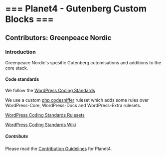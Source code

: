 # === Planet4 - Gutenberg Custom Blocks ===
## Contributors: Greenpeace Nordic
### Introduction

Greenpeace Nordic's spesific Gutenberg cutomisations and additions to the core stack.

#### Code standards
We follow the [WordPress Coding Standards](https://make.wordpress.org/core/handbook/best-practices/coding-standards/php/)

We use a custom [php codesniffer](https://github.com/squizlabs/PHP_CodeSniffer) ruleset which adds some rules over WordPress-Core, WordPress-Docs and WordPress-Extra rulesets.

[WordPress Coding Standards Rulesets](https://github.com/WordPress/WordPress-Coding-Standards)

[WordPress Coding Standards Wiki](https://github.com/WordPress/WordPress-Coding-Standards/wiki)

##### Contribute

Please read the [Contribution Guidelines](https://planet4.greenpeace.org/handbook/dev-contribute-to-planet4/) for Planet4.
